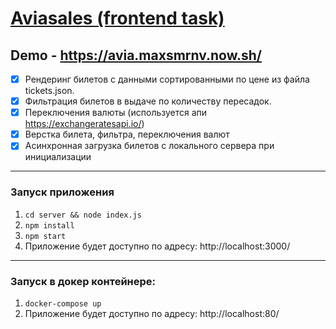 # [Aviasales (frontend task)](https://github.com/KosyanMedia/test-tasks/tree/master/aviasales)
## Demo - https://avia.maxsmrnv.now.sh/

- [x] Рендеринг билетов с данными сортированными по цене из файла tickets.json.
- [x] Фильтрация билетов в выдаче по количеству пересадок.
- [x] Переключения валюты (используется апи https://exchangeratesapi.io/)
- [x] Верстка билета, фильтра, переключения валют
- [x] Асинхронная загрузка билетов с локального сервера при инициализации

---
### Запуск приложения
1. `cd server && node index.js`
2. `npm install`
3. `npm start`
3. Приложение будет доступно по адресу: http://localhost:3000/
---
### Запуск в докер контейнере:
1. `docker-compose up`
2. Приложение будет доступно по адресу: http://localhost:80/
